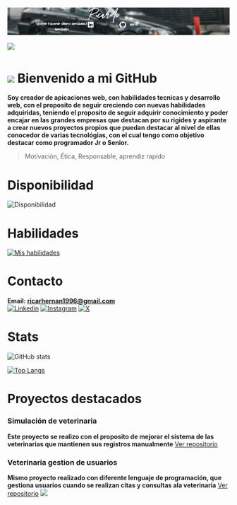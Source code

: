 # ![Banner](banner-r.png) <img src="https://media.giphy.com/media/HvekzBaREHxlEwvlOS/giphy.gif?cid=ecf05e47yl0x7edgm0bgobtyk61gs2bpjmkg8423ntivauc2&ep=v1_stickers_search&rid=giphy.gif&ct=s" width="100"> 
#  <img src="https://capsule-render.vercel.app/api?type=waving&color=0:ff00cc,100:3333ff&height=100&section=header"/>        Bienvenido a mi GitHub 


**Soy creador de apicaciones web, con habilidades tecnicas y desarrollo web, con el proposito de seguir creciendo con nuevas habilidades adquiridas, teniendo el proposito 
de seguir adquirir conocimiento y poder encajar en las grandes empresas que destacan por su rigides y aspirante a crear nuevos proyectos propios que puedan destacar al nivel de ellas
conocedor de varias tecnológias, con el cual tengo como objetivo destacar como programador Jr o Senior.**
> Motivación,
> Ética,
> Responsable,
> aprendiz rapido

# Disponibilidad 


  ![Disponibilidad](https://img.shields.io/badge/Disponible_para_trabajo-✅-brightgreen?style=for-the-badge)

  # Habilidades
[![Mis habilidades](https://skillicons.dev/icons?i=js,html,css,cs,java,swift,php,py,ruby,bash,git,bootstrap,dotnet,mysql,mongodb,sublime,visualstudio,vscode,ps,ai,discord,github)](https://skillicons.dev)


# Contacto
**Email: ricarhernan1996@gmail.com**    
[![Linkedin](https://img.shields.io/badge/LinkedIn-Follow-blue?style=for-the-badge&logo=linkedin&logoColor=white)](https://www.linkedin.com/in/ricardo-hern%C3%A1ndez-5b4475282/)
[![Instagram](https://img.shields.io/badge/Instagram-Follow-purple?style=for-the-badge&logo=instagram&logoColor=white)](https://www.instagram.com/ricardo__.96/)
[![X](https://img.shields.io/badge/X-Follow-black?style=for-the-badge&logo=x&logoColor=white)](https://x.com/dontcardo_)

# Stats
![GitHub stats](https://github-readme-stats.vercel.app/api?username=ricr78&show_icons=true&theme=radical)

[![Top Langs](https://github-readme-stats.vercel.app/api/top-langs/?username=ricr78&layout=compact&theme=radical)](https://github.com/anuraghazra/github-readme-stats)

# Proyectos destacados
### Simulación de veterinaria
**Este proyecto se realizo con el proposito de mejorar el sistema de las veterinarias que mantienen sus registros manualmente**
[Ver repositorio](https://github.com/ricr78/PetVidaCare)

### Veterinaria gestion de usuarios
**Mismo proyecto realizado con diferente lenguaje de programación, que gestiona usuarios cuando se realizan citas y consultas  ala veterinaria**
[Ver repositorio](https://github.com/ricr78/PetVidaP)
<img src="https://capsule-render.vercel.app/api?type=waving&color=0:00ffcc,100:3333ff&height=80&section=footer"/>














